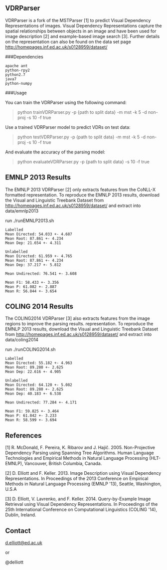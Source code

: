 VDRParser
---------

VDRParser is a fork of the MSTParser [1] to predict Visual Dependency Representations of images. Visual Dependency Representations capture the spatial relationships between objects in an image and have been used for image description [2] and example-based image search [3]. Further details on the representation can also be found on the data set page http://homepages.inf.ed.ac.uk/s0128959/dataset/

###Dependencies

    apache ant
    python-rpy2
    python2.7
    java7
    python-numpy

###Usage

You can train the VDRParser using the following command:

> python trainVDRParser.py -p {path to split data} -m mst -k 5 -d non-proj -s 10 -f true

Use a trained VDRParser model to predict VDRs on test data:

> python testVDRParser.py -p {path to split data} -m mst -k 5 -d non-proj -s 10 -f true

And evaluate the accuracy of the parsing model:

> python evaluateVDRParser.py -p {path to split data} -s 10 -f true

EMNLP 2013 Results
--------------

The EMNLP 2013 VDRParser [2] only extracts features from the CoNLL-X formatted
representation. To reproduce the EMNLP 2013 results, download the Visual and
Linguistic Treebank Dataset from
http://homepages.inf.ed.ac.uk/s0128959/dataset/ and extract into data/emnlp2013

run ./runEMNLP2013.sh

    Labelled
    Mean Directed: 54.033 +- 4.687
    Mean Root: 87.861 +- 4.234
    Mean Dep: 21.654 +- 4.311

    Unlabelled
    Mean Directed: 61.959 +- 4.765
    Mean Root: 87.861 +- 4.234
    Mean Dep: 37.217 +- 5.812

    Mean Undirected: 76.541 +- 3.608

    Mean F1: 58.433 +- 3.356
    Mean P: 61.082 +- 2.887
    Mean R: 56.844 +- 3.654

COLING 2014 Results
---------------

The COLING2014 VDRParser [3] also extracts features from the image regions to
improve the parsing results.  representation. To reproduce the EMNLP 2013
results, download the Visual and Linguistic Treebank Dataset from
http://homepages.inf.ed.ac.uk/s0128959/dataset/ and extract into
data/coling2014

run ./runCOLING2014.sh

    Labelled
    Mean Directed: 55.182 +- 4.963
    Mean Root: 89.280 +- 2.625
    Mean Dep: 22.616 +- 4.905

    Unlabelled
    Mean Directed: 64.120 +- 5.082
    Mean Root: 89.280 +- 2.625
    Mean Dep: 40.183 +- 6.538

    Mean Undirected: 77.284 +- 4.171

    Mean F1: 59.825 +- 3.464
    Mean P: 61.842 +- 3.233
    Mean R: 58.599 +- 3.694
    
References
----------

[1] R. McDonald, F. Pereira, K. Ribarov and J. Hajič. 2005. Non-Projective Dependency Parsing using Spanning Tree Algorithms. Human Language Technologies and Empirical Methods in Natural Language Processing (HLT-EMNLP), Vancouver, British Columbia, Canada.

[2] D. Elliott and F. Keller. 2013. Image Description using Visual Dependency Representations. In Proceedings of the 2013 Conference on Empirical Methods in Natural Language Processing (EMNLP '13), Seattle, Washington, U.S.A

[3] D. Elliott, V. Lavrenko, and F. Keller. 2014. Query-by-Example Image Retrieval using Visual Dependency Representations. In Proceedings of the 25th International Conference on Computational Linguistics (COLING '14), Dublin, Ireland.

Contact
-------
d.elliott@ed.ac.uk

or

@delliott

